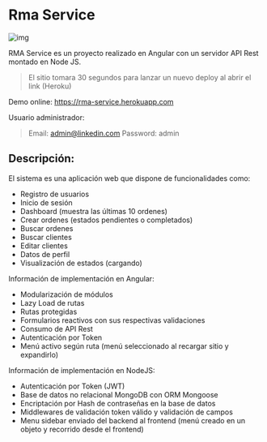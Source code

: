 # Rma Service
![img](https://i.imgur.com/seGeLxu.png)

RMA Service es un proyecto realizado en Angular con un servidor API Rest montado en Node JS.

> El sitio tomara 30 segundos para lanzar un nuevo deploy al abrir el link (Heroku)

Demo online: https://rma-service.herokuapp.com

Usuario administrador:
> Email: admin@linkedin.com
Password: admin

## Descripción:
El sistema es una aplicación web que dispone de funcionalidades como:
- Registro de usuarios
- Inicio de sesión
- Dashboard (muestra las últimas 10 ordenes)
- Crear ordenes (estados pendientes o completados)
- Buscar ordenes
- Buscar clientes
- Editar clientes
- Datos de perfil
- Visualización de estados (cargando)

Información de implementación en Angular:
- Modularización de módulos
- Lazy Load de rutas
- Rutas protegidas
- Formularios reactivos con sus respectivas validaciones
- Consumo de API Rest
- Autenticación por Token
- Menú activo según ruta (menú seleccionado al recargar sitio y expandirlo)

Información de implementación en NodeJS:
- Autenticación por Token (JWT)
- Base de datos no relacional MongoDB con ORM Mongoose
- Encriptación por Hash de contraseñas en la base de datos
- Middlewares de validación token válido y validación de campos
- Menu sidebar enviado del backend al frontend (menú creado en un objeto y recorrido desde el frontend)
